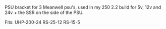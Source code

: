 PSU bracket for 3 Meanwell psu's, used in my 250 2.2 build for 5v, 12v and 24v + the SSR on the side of the PSU.

Fits:
UHP-200-24
RS-25-12
RS-15-5